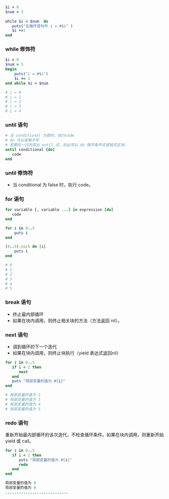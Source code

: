 ``` ruby
$i = 0
$num = 5
 
while $i < $num  do
   puts("在循环语句中 i = #$i" )
   $i +=1
end
```

### while 修饰符
``` ruby
$i = 0
$num = 5
begin
    puts("i = #$i")
    $i += 1
end while $i < $num

# i = 0
# i = 1
# i = 2
# i = 3
# i = 4
```

### until 语句
``` ruby
# 当 conditional 为假时，执行code
# do 可以省略不写
# 若要在一行内写出 until 式，则必须以 do 隔开条件式或程式区块。
until conditional [do]
   code
end

```

### until 修饰符
- 当 conditional 为 false 时，执行 code。

### for 语句
``` ruby
for variable [, variable ...] in expression [do]
   code
end
```

``` ruby
for i in 0..5
    puts i
end

(0..5).each do |i|
    puts i
end

# 0
# 1
# 2
# 3
# 4
# 5
```

### break 语句
- 终止最内部循环
- 如果在块内调用，则终止相关块的方法（方法返回 nil）。

### next 语句
- 调到循环的下一个迭代
- 如果在块内调用，则终止块执行（yield 表达式返回nil）
``` ruby
for i in 0..5
   if i < 2 then
      next
   end
   puts "局部变量的值为 #{i}"
end

# 局部变量的值为 2
# 局部变量的值为 3
# 局部变量的值为 4
# 局部变量的值为 5
```

### redo 语句
重新开始最内部循环的该次迭代，不检查循环条件。如果在块内调用，则重新开始 yield 或 call。
``` ruby
for i in 0..5
   if i < 2 then
      puts "局部变量的值为 #{i}"
      redo
   end
end

局部变量的值为 0
局部变量的值为 0
............................
```